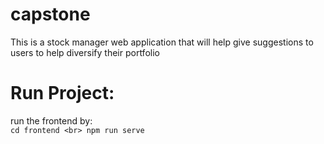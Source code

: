 # capstone

This is a stock manager web application that will help give suggestions to users to help diversify their portfolio

# Run Project:
run the frontend by:<br>
    ```
    cd frontend <br>
    npm run serve
    ```
